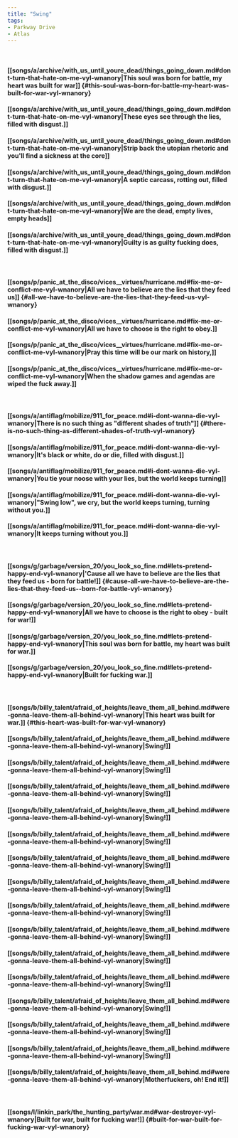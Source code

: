 ```yaml
---
title: "Swing"
tags:
- Parkway Drive
- Atlas
---
```

&nbsp;
#### [[songs/a/archive/with_us_until_youre_dead/things_going_down.md#dont-turn-that-hate-on-me-vyl-wnanory|This soul was born for battle, my heart was built for war]] {#this-soul-was-born-for-battle-my-heart-was-built-for-war-vyl-wnanory}
#### [[songs/a/archive/with_us_until_youre_dead/things_going_down.md#dont-turn-that-hate-on-me-vyl-wnanory|These eyes see through the lies, filled with disgust.]]
#### [[songs/a/archive/with_us_until_youre_dead/things_going_down.md#dont-turn-that-hate-on-me-vyl-wnanory|Strip back the utopian rhetoric and you'll find a sickness at the core]]
#### [[songs/a/archive/with_us_until_youre_dead/things_going_down.md#dont-turn-that-hate-on-me-vyl-wnanory|A septic carcass, rotting out, filled with disgust.]]
#### [[songs/a/archive/with_us_until_youre_dead/things_going_down.md#dont-turn-that-hate-on-me-vyl-wnanory|We are the dead, empty lives, empty heads]]
#### [[songs/a/archive/with_us_until_youre_dead/things_going_down.md#dont-turn-that-hate-on-me-vyl-wnanory|Guilty is as guilty fucking does, filled with disgust.]]
&nbsp;
#### [[songs/p/panic_at_the_disco/vices__virtues/hurricane.md#fix-me-or-conflict-me-vyl-wnanory|All we have to believe are the lies that they feed us]] {#all-we-have-to-believe-are-the-lies-that-they-feed-us-vyl-wnanory}
#### [[songs/p/panic_at_the_disco/vices__virtues/hurricane.md#fix-me-or-conflict-me-vyl-wnanory|All we have to choose is the right to obey.]]
#### [[songs/p/panic_at_the_disco/vices__virtues/hurricane.md#fix-me-or-conflict-me-vyl-wnanory|Pray this time will be our mark on history,]]
#### [[songs/p/panic_at_the_disco/vices__virtues/hurricane.md#fix-me-or-conflict-me-vyl-wnanory|When the shadow games and agendas are wiped the fuck away.]]
&nbsp;
#### [[songs/a/antiflag/mobilize/911_for_peace.md#i-dont-wanna-die-vyl-wnanory|There is no such thing as "different shades of truth"]] {#there-is-no-such-thing-as-different-shades-of-truth-vyl-wnanory}
#### [[songs/a/antiflag/mobilize/911_for_peace.md#i-dont-wanna-die-vyl-wnanory|It's black or white, do or die, filled with disgust.]]
#### [[songs/a/antiflag/mobilize/911_for_peace.md#i-dont-wanna-die-vyl-wnanory|You tie your noose with your lies, but the world keeps turning]]
#### [[songs/a/antiflag/mobilize/911_for_peace.md#i-dont-wanna-die-vyl-wnanory|"Swing low", we cry, but the world keeps turning, turning without you.]]
#### [[songs/a/antiflag/mobilize/911_for_peace.md#i-dont-wanna-die-vyl-wnanory|It keeps turning without you.]]
&nbsp;
#### [[songs/g/garbage/version_20/you_look_so_fine.md#lets-pretend-happy-end-vyl-wnanory|'Cause all we have to believe are the lies that they feed us - born for battle!]] {#cause-all-we-have-to-believe-are-the-lies-that-they-feed-us--born-for-battle-vyl-wnanory}
#### [[songs/g/garbage/version_20/you_look_so_fine.md#lets-pretend-happy-end-vyl-wnanory|All we have to choose is the right to obey - built for war!]]
#### [[songs/g/garbage/version_20/you_look_so_fine.md#lets-pretend-happy-end-vyl-wnanory|This soul was born for battle, my heart was built for war.]]
#### [[songs/g/garbage/version_20/you_look_so_fine.md#lets-pretend-happy-end-vyl-wnanory|Built for fucking war.]]
&nbsp;
#### [[songs/b/billy_talent/afraid_of_heights/leave_them_all_behind.md#were-gonna-leave-them-all-behind-vyl-wnanory|This heart was built for war.]] {#this-heart-was-built-for-war-vyl-wnanory}
#### [[songs/b/billy_talent/afraid_of_heights/leave_them_all_behind.md#were-gonna-leave-them-all-behind-vyl-wnanory|Swing!]]
#### [[songs/b/billy_talent/afraid_of_heights/leave_them_all_behind.md#were-gonna-leave-them-all-behind-vyl-wnanory|Swing!]]
#### [[songs/b/billy_talent/afraid_of_heights/leave_them_all_behind.md#were-gonna-leave-them-all-behind-vyl-wnanory|Swing!]]
#### [[songs/b/billy_talent/afraid_of_heights/leave_them_all_behind.md#were-gonna-leave-them-all-behind-vyl-wnanory|Swing!]]
#### [[songs/b/billy_talent/afraid_of_heights/leave_them_all_behind.md#were-gonna-leave-them-all-behind-vyl-wnanory|Swing!]]
#### [[songs/b/billy_talent/afraid_of_heights/leave_them_all_behind.md#were-gonna-leave-them-all-behind-vyl-wnanory|Swing!]]
#### [[songs/b/billy_talent/afraid_of_heights/leave_them_all_behind.md#were-gonna-leave-them-all-behind-vyl-wnanory|Swing!]]
#### [[songs/b/billy_talent/afraid_of_heights/leave_them_all_behind.md#were-gonna-leave-them-all-behind-vyl-wnanory|Swing!]]
#### [[songs/b/billy_talent/afraid_of_heights/leave_them_all_behind.md#were-gonna-leave-them-all-behind-vyl-wnanory|Swing!]]
#### [[songs/b/billy_talent/afraid_of_heights/leave_them_all_behind.md#were-gonna-leave-them-all-behind-vyl-wnanory|Swing!]]
#### [[songs/b/billy_talent/afraid_of_heights/leave_them_all_behind.md#were-gonna-leave-them-all-behind-vyl-wnanory|Swing!]]
#### [[songs/b/billy_talent/afraid_of_heights/leave_them_all_behind.md#were-gonna-leave-them-all-behind-vyl-wnanory|Swing!]]
#### [[songs/b/billy_talent/afraid_of_heights/leave_them_all_behind.md#were-gonna-leave-them-all-behind-vyl-wnanory|Swing!]]
#### [[songs/b/billy_talent/afraid_of_heights/leave_them_all_behind.md#were-gonna-leave-them-all-behind-vyl-wnanory|Swing!]]
#### [[songs/b/billy_talent/afraid_of_heights/leave_them_all_behind.md#were-gonna-leave-them-all-behind-vyl-wnanory|Motherfuckers, oh! End it!]]
&nbsp;
#### [[songs/l/linkin_park/the_hunting_party/war.md#war-destroyer-vyl-wnanory|Built for war, built for fucking war!]] {#built-for-war-built-for-fucking-war-vyl-wnanory}
